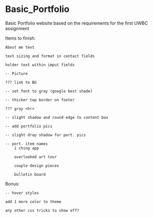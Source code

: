 # Basic_Portfolio
Basic Portfolio website based on the requirements for the first UWBC assignment

Items to finish:

    About me text
    
    text sizing and format in contact fields
    
    holder text within imput fields

    -- Picture

    ??? link to BG

    -- set font to gray (google best shade)

    -- thicker top border on footer

    ??? gray <hr>

    -- slight shadow and round edge to content box

    -- add portfolio pics

    -- slight drop shadow for port. pics

    -- port. item names
        i ching app

        overlooked art tour

        couple design pieces

        bulletin board

Bonus:

    -- hover styles

    add 1 more color to theme

    any other css tricks to show off?
